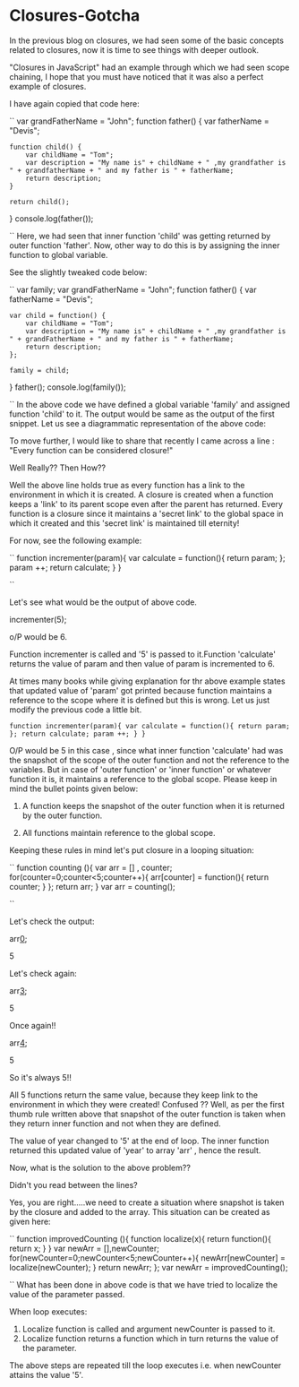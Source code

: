Closures-Gotcha
===============

In the previous blog on closures, we had seen some of the basic concepts related to closures, now it is time to see things with deeper outlook.

"Closures in JavaScript" had an example through which we had seen scope chaining, I hope that you must have noticed that it was also a perfect example of closures.

I have again copied that code here:

``
var grandFatherName = "John";
function father() {
    var fatherName = "Devis";

    function child() {
        var childName = "Tom";
        var description = "My name is" + childName + " ,my grandfather is " + grandfatherName + " and my father is " + fatherName;
        return description;
    }

    return child();
}
console.log(father());

``
Here, we had seen that inner function 'child' was getting returned by outer function 'father'. Now, other way to do this is by assigning the inner function to global variable.

See the slightly tweaked code below:

``
var family;
var grandFatherName = "John";
function father() {
    var fatherName = "Devis";

    var child = function() {
        var childName = "Tom";
        var description = "My name is" + childName + " ,my grandfather is " + grandFatherName + " and my father is " + fatherName;
        return description;
    };

    family = child;
}
father();
console.log(family());

``
In the above code we have defined a global variable 'family' and assigned function 'child' to it. The output would be same as the output of the first snippet. Let us see a diagrammatic representation of the above code:


To move further, I would like to share that recently I came across a line : "Every function can be considered closure!"

Well Really?? Then How??

Well the above line holds true as every function has a link to the environment in which it is created. A closure is created when a function keeps a 'link' to its parent scope even after the parent has returned. Every function is a closure since it maintains a 'secret link' to the global space in which it created and this 'secret link' is maintained till eternity!


For now, see the following example:

``
function incrementer(param){
var calculate = function(){
    return param;
};
param ++;
return calculate;
}
}

``

Let's see what would be the output of above code.

incrementer(5);

o/P would be 6.

Function incrementer is called and '5' is passed to it.Function 'calculate' returns the value of param and then value of param is incremented to 6.


At times many books while giving explanation for thr above example states that updated value of 'param' got printed because function maintains a reference to the scope where it is defined but this is wrong. Let us just modify the previous code a little bit.

``
function incrementer(param){
var calculate = function(){
    return param;
};
return calculate;
param ++;
}
}
``

O/P would be 5 in this case , since what inner function 'calculate' had was the snapshot of the scope of the outer function and not the reference to the variables. But in case of 'outer function' or 'inner function' or whatever function it is, it maintains a reference to the global scope. Please keep in mind the bullet points given below:

1. A function keeps the snapshot of the outer function when it is returned by the outer function.

2. All functions maintain reference to the global scope.

Keeping these rules in mind let's put closure in a looping situation:

``
function counting (){
var arr = [] , counter;
for(counter=0;counter<5;counter++){
arr[counter] = function(){
return counter;
}
};
return arr;
}
var arr = counting();

``

Let's check the output:

arr[0]();

5

Let's check again:

arr[3]();

5

Once again!!

arr[4]();

5

So it's always 5!!

All 5 functions return the same value, because they keep link to the environment in which they were created! Confused ??
Well, as per the first thumb rule written above that snapshot of the outer function is taken when they return inner function and not when they are defined.

The value of year changed to '5' at the end of loop. The inner function returned this updated value of 'year' to array 'arr' , hence the result.

Now, what is the solution to the above problem??

Didn't you read between the lines?

Yes, you are right.....we need to create a situation where snapshot is taken by the closure and added to the array. This situation can be created as given here:

``
function improvedCounting (){
function localize(x){
return function(){
return x;
}
}
var newArr = [],newCounter;
for(newCounter=0;newCounter<5;newCounter++){
newArr[newCounter] = localize(newCounter);
}
return newArr;
};
var newArr = improvedCounting();

``
What has been done in above code is that we have tried to localize the value of the parameter passed.

When loop executes:

1. Localize function is called and argument newCounter is passed to it.
2. Localize function returns a function which in turn returns the value of the parameter.

The above steps are repeated till the loop executes i.e. when newCounter attains the value '5'.